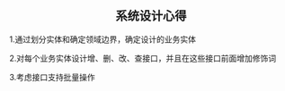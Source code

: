## <center>系统设计心得</center>

1.通过划分实体和确定领域边界，确定设计的业务实体

2.对每个业务实体设计增、删、改、查接口，并且在这些接口前面增加修饰词

3.考虑接口支持批量操作
